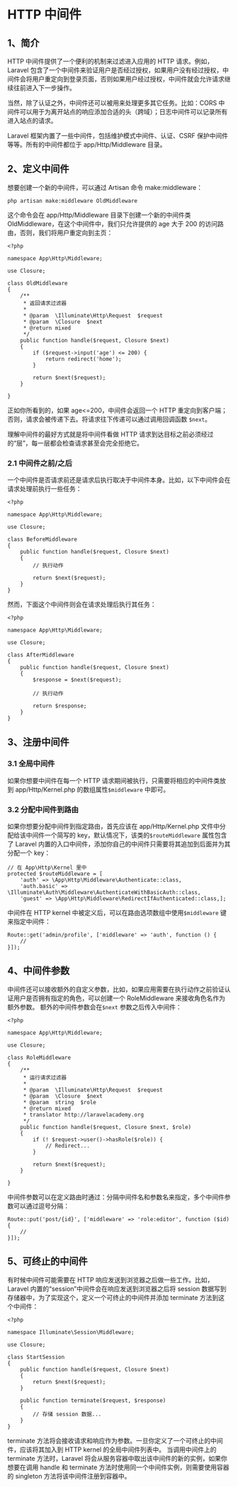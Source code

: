 # HTTP 中间件

## 1、简介

HTTP 中间件提供了一个便利的机制来过滤进入应用的 HTTP 请求。例如，Laravel 包含了一个中间件来验证用户是否经过授权，如果用户没有经过授权，中间件会将用户重定向到登录页面，否则如果用户经过授权，中间件就会允许请求继续往前进入下一步操作。

当然，除了认证之外，中间件还可以被用来处理更多其它任务。比如：CORS 中间件可以用于为离开站点的响应添加合适的头（跨域）；日志中间件可以记录所有进入站点的请求。

Laravel 框架内置了一些中间件，包括维护模式中间件、认证、CSRF 保护中间件等等。所有的中间件都位于 app/Http/Middleware 目录。

## 2、定义中间件

想要创建一个新的中间件，可以通过 Artisan 命令 make:middleware：

```
php artisan make:middleware OldMiddleware
```

这个命令会在 app/Http/Middleware 目录下创建一个新的中间件类 OldMiddleware，在这个中间件中，我们只允许提供的 age 大于 200 的访问路由，否则，我们将用户重定向到主页：

```
<?php

namespace App\Http\Middleware;

use Closure;

class OldMiddleware
{
    /**
     * 返回请求过滤器
     *
     * @param  \Illuminate\Http\Request  $request
     * @param  \Closure  $next
     * @return mixed
     */
    public function handle($request, Closure $next)
    {
        if ($request->input('age') <= 200) {
            return redirect('home');
        }

        return $next($request);
    }

}
```

正如你所看到的，如果 age<=200，中间件会返回一个 HTTP 重定向到客户端；否则，请求会被传递下去。将请求往下传递可以通过调用回调函数 `$next`。

理解中间件的最好方式就是将中间件看做 HTTP 请求到达目标之前必须经过的“层”，每一层都会检查请求甚至会完全拒绝它。

### 2.1 中间件之前/之后

一个中间件是否请求前还是请求后执行取决于中间件本身。比如，以下中间件会在请求处理前执行一些任务：

```
<?php

namespace App\Http\Middleware;

use Closure;

class BeforeMiddleware
{
    public function handle($request, Closure $next)
    {
        // 执行动作

        return $next($request);
    }
}
```

然而，下面这个中间件则会在请求处理后执行其任务：

```
<?php

namespace App\Http\Middleware;

use Closure;

class AfterMiddleware
{
    public function handle($request, Closure $next)
    {
        $response = $next($request);

        // 执行动作

        return $response;
    }
}
```

## 3、注册中间件

### 3.1 全局中间件

如果你想要中间件在每一个 HTTP 请求期间被执行，只需要将相应的中间件类放到 app/Http/Kernel.php 的数组属性`$middleware` 中即可。

### 3.2 分配中间件到路由

如果你想要分配中间件到指定路由，首先应该在 app/Http/Kernel.php 文件中分配给该中间件一个简写的 key，默认情况下，该类的`$routeMiddleware` 属性包含了 Laravel 内置的入口中间件，添加你自己的中间件只需要将其追加到后面并为其分配一个 key：

```
// 在 App\Http\Kernel 里中
protected $routeMiddleware = [
    'auth' => \App\Http\Middleware\Authenticate::class,
    'auth.basic' => \Illuminate\Auth\Middleware\AuthenticateWithBasicAuth::class,
    'guest' => \App\Http\Middleware\RedirectIfAuthenticated::class,];
```

中间件在 HTTP kernel 中被定义后，可以在路由选项数组中使用`$middleware` 键来指定中间件：

```
Route::get('admin/profile', ['middleware' => 'auth', function () {
    //
}]);
```

## 4、中间件参数

中间件还可以接收额外的自定义参数，比如，如果应用需要在执行动作之前验证认证用户是否拥有指定的角色，可以创建一个 RoleMiddleware 来接收角色名作为额外参数。
额外的中间件参数会在`$next` 参数之后传入中间件：

```
<?php

namespace App\Http\Middleware;

use Closure;

class RoleMiddleware
{
    /**
     * 运行请求过滤器
     *
     * @param  \Illuminate\Http\Request  $request
     * @param  \Closure  $next
     * @param  string  $role
     * @return mixed
     * translator http://laravelacademy.org
     */
    public function handle($request, Closure $next, $role)
    {
        if (! $request->user()->hasRole($role)) {
            // Redirect...
        }

        return $next($request);
    }

}
```

中间件参数可以在定义路由时通过：分隔中间件名和参数名来指定，多个中间件参数可以通过逗号分隔：

```
Route::put('post/{id}', ['middleware' => 'role:editor', function ($id) {
    //
}]);
```

## 5、可终止的中间件
有时候中间件可能需要在 HTTP 响应发送到浏览器之后做一些工作。比如，Laravel 内置的“session”中间件会在响应发送到浏览器之后将 session 数据写到存储器中，为了实现这个，定义一个可终止的中间件并添加 terminate 方法到这个中间件：


```
<?php

namespace Illuminate\Session\Middleware;

use Closure;

class StartSession
{
    public function handle($request, Closure $next)
    {
        return $next($request);
    }

    public function terminate($request, $response)
    {
        // 存储 session 数据...
    }
}
```

terminate 方法将会接收请求和响应作为参数。一旦你定义了一个可终止的中间件，应该将其加入到 HTTP kernel 的全局中间件列表中。
当调用中间件上的 terminate 方法时，Laravel 将会从服务容器中取出该中间件的新的实例，如果你想要在调用 handle 和 terminate 方法时使用同一个中间件实例，则需要使用容器的 singleton 方法将该中间件注册到容器中。